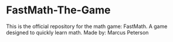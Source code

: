# FastMath-The-Game
This is the official repository for the math game: FastMath. A game designed to quickly learn math. Made by: Marcus Peterson

